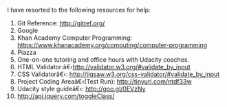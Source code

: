 I have resorted to the following resources for help:
1) Git Reference:    http://gitref.org/
2) Google
3) Khan Academy Computer Programming: https://www.khanacademy.org/computing/computer-programming
4) Piazza
5) One-on-one tutoring and office hours with Udacity coaches.
6) HTML Validator:â€‹http://validator.w3.org/#validate_by_input
7) CSS Validatorâ€‹: http://jigsaw.w3.org/css-validator/#validate_by_input
8) Project Coding Areaâ€‹(Test Run): http://tinyurl.com/ntdf33w
9) Udacity style guideâ€‹: http://goo.gl/0EVzNy
10) http://api.jquery.com/toggleClass/
